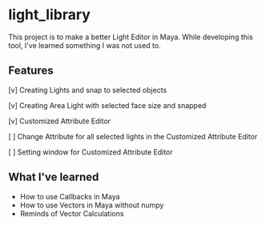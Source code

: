 # light_library

This project is to make a better Light Editor in Maya.
While developing this tool, I've learned something I was not used to.

## Features

[v] Creating Lights and snap to selected objects

[v] Creating Area Light with selected face size and snapped

[v] Customized Attribute Editor

[ ] Change Attribute for all selected lights in the Customized Attribute Editor

[ ] Setting window for Customized Attribute Editor

## What I've learned

- How to use Callbacks in Maya
- How to use Vectors in Maya without numpy
- Reminds of Vector Calculations
